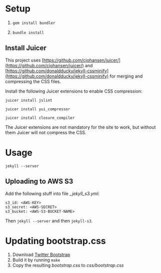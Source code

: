 # Setup

1. `gem install bundler`

2. `bundle install`

## Install Juicer

This project uses
[https://github.com/cjohansen/juicer/](https://github.com/cjohansen/juicer/) and
[https://github.com/donaldducky/jekyll-cssminify](https://github.com/donaldducky/jekyll-cssminify)
for merging and compressing the CSS files.

Install the following Juicer extensions to enable CSS compression:

`juicer install jslint`

`juicer install yui_compressor`

`juicer install closure_compiler`

The Juicer extensions are not mandatory for the site to work, but without them
Juicer will not compress the CSS.

# Usage

`jekyll --server`

## Uploading to AWS S3

Add the following stuff into file *_jekyll_s3.yml*:

    s3_id: <AWS-KEY>
    s3_secret: <AWS-SECRET>
    s3_bucket: <AWS-S3-BUCKET-NAME>

Then `jekyll --server` and then `jekyll-s3`.

# Updating bootstrap.css

1. Download [Twitter Bootstrap](https://github.com/twitter/bootstrap/)
2. Build it by running `make`
3. Copy the resulting *bootstrap.css* to *css/bootstrap.css*

